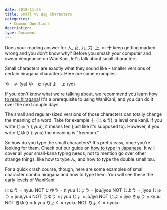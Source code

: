 ```yaml
---
date: 2018-11-25
title: Small VS Big Characters
categories:
  - Common Questions
description:
type: Document
---
```


Does your reading answer for 入, 女, 九, 力, 上, or 十 keep getting marked wrong and you don't know why? Before you smash your computer and swear vengeance on WaniKani, let's talk about small characters.

Small characters are exactly what they sound like - smaller versions of certain hiragana characters. Here are some examples:

や　ゃ (ya)
ゆ　ゅ (yu)
よ　ょ (yo)

If you don't know what we're talking about, we recommend you [learn how to read hiragana](https://www.tofugu.com/japanese/learn-hiragana/)! It's a prerequisite to using WaniKani, and you can do it over the next couple days.

The small and regular-sized versions of those characters can totally change the meaning of a word. Take for example 十 (じゅう), a level one kanji. If you write じゅう (jyuu), it means ten (just like it's supposed to). However, if you write じゆう (jiyuu) the meaning is "freedom."

So how do you type the small characters? It's pretty easy, once you're looking for them. Check out our guide on [how to type in Japanese](https://www.tofugu.com/japanese/how-to-type-in-japanese/). It will cover all your small-kana typing needs, not to mention go over other strange things, like how to type ん, and how to type the double small tsu.

For a quick crash course, though, here are some examples of small character combo hiragana and how to type them. You will see these the early levels of WaniKani:

にゅう = nyuu  NOT にゆう = niyuu
じょう = jou/jyou  NOT じよう = jiyou
じゅう = juu/jyuu  NOT じゆう = jiyuu
じょ = jo/jyo NOT じよ = jiyo
きゅう = kyuu  NOT きゆう = kiyuu
りょく = ryoku NOT りよく = riyoku
